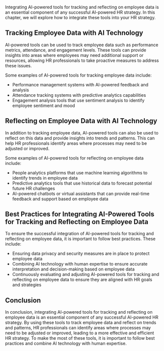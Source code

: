 
Integrating AI-powered tools for tracking and reflecting on employee data is an essential component of any successful AI-powered HR strategy. In this chapter, we will explore how to integrate these tools into your HR strategy.

Tracking Employee Data with AI Technology
-----------------------------------------

AI-powered tools can be used to track employee data such as performance metrics, attendance, and engagement levels. These tools can provide insights into areas where employees may need additional support or resources, allowing HR professionals to take proactive measures to address these issues.

Some examples of AI-powered tools for tracking employee data include:

* Performance management systems with AI-powered feedback and analysis
* Attendance tracking systems with predictive analytics capabilities
* Engagement analysis tools that use sentiment analysis to identify employee sentiment and mood

Reflecting on Employee Data with AI Technology
----------------------------------------------

In addition to tracking employee data, AI-powered tools can also be used to reflect on this data and provide insights into trends and patterns. This can help HR professionals identify areas where processes may need to be adjusted or improved.

Some examples of AI-powered tools for reflecting on employee data include:

* People analytics platforms that use machine learning algorithms to identify trends in employee data
* Predictive analytics tools that use historical data to forecast potential future HR challenges
* AI-powered chatbots or virtual assistants that can provide real-time feedback and support based on employee data

Best Practices for Integrating AI-Powered Tools for Tracking and Reflecting on Employee Data
--------------------------------------------------------------------------------------------

To ensure the successful integration of AI-powered tools for tracking and reflecting on employee data, it is important to follow best practices. These include:

* Ensuring data privacy and security measures are in place to protect employee data
* Combining AI technology with human expertise to ensure accurate interpretation and decision-making based on employee data
* Continuously evaluating and adjusting AI-powered tools for tracking and reflecting on employee data to ensure they are aligned with HR goals and strategies

Conclusion
----------

In conclusion, integrating AI-powered tools for tracking and reflecting on employee data is an essential component of any successful AI-powered HR strategy. By using these tools to track employee data and reflect on trends and patterns, HR professionals can identify areas where processes may need to be adjusted or improved, leading to a more effective and efficient HR strategy. To make the most of these tools, it is important to follow best practices and combine AI technology with human expertise.
